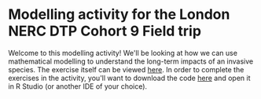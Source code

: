 # Modelling activity for the London NERC DTP Cohort 9 Field trip

Welcome to this modelling activity! We'll be looking at how we can use mathematical modelling to understand the long-term impacts of an invasive species.
The exercise itself can be viewed [here](https://github.com/kokestu/invasive-species-fieldtrip/blob/master/mink-invasion.md#modelling-the-invasive-american-mink-in-the-pyrenees).
In order to complete the exercises in the activity, you'll want to download the code [here](https://github.com/kokestu/invasive-species-fieldtrip/blob/master/mink-invasion.rmd) and open it in
R Studio (or another IDE of your choice).
